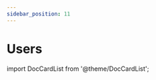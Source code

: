 ```yaml
---
sidebar_position: 11
---
```


# Users

import DocCardList from '@theme/DocCardList';

<DocCardList />
